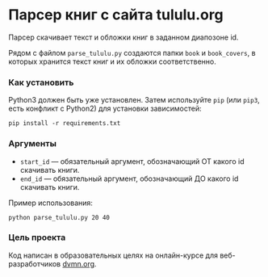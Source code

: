 # Парсер книг с сайта tululu.org

Парсер скачивает текст и обложки книг в заданном диапозоне id.

Рядом с файлом `parse_tululu.py` создаются папки `book` и `book_covers`, в которых хранится текст книг и их обложки соответственно.

### Как установить

Python3 должен быть уже установлен. 
Затем используйте `pip` (или `pip3`, есть конфликт с Python2) для установки зависимостей:
```
pip install -r requirements.txt
```

### Аргументы
* `start_id` — обязательный аргумент, обозначающий ОТ какого id скачивать книги.
* `end_id`  — обязательный аргумент, обозначающий ДО какого id скачивать книги.

Пример использования:
```
python parse_tululu.py 20 40
```

### Цель проекта

Код написан в образовательных целях на онлайн-курсе для веб-разработчиков [dvmn.org](https://dvmn.org/).
